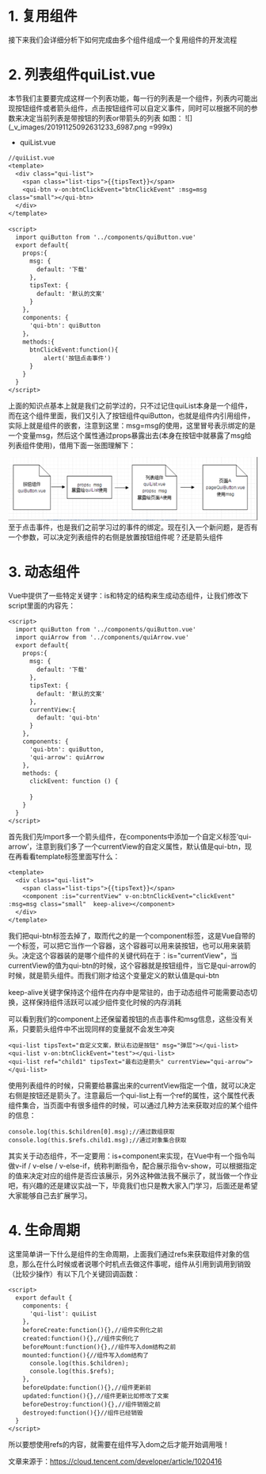 # 1. 复用组件
接下来我们会详细分析下如何完成由多个组件组成一个复用组件的开发流程
# 2. 列表组件quiList.vue
本节我们主要要完成这样一个列表功能，每一行的列表是一个组件，列表内可能出现按钮组件或者箭头组件，点击按钮组件可以自定义事件，同时可以根据不同的参数来决定当前列表是带按钮的列表or带箭头的列表
如图：
![](_v_images/20191125092631233_6987.png =999x)

- quiList.vue

```
//quiList.vue
<template>
  <div class="qui-list">
    <span class="list-tips">{{tipsText}}</span>
    <qui-btn v-on:btnClickEvent="btnClickEvent" :msg=msg class="small"></qui-btn>
  </div>
</template>

<script>
  import quiButton from '../components/quiButton.vue'
  export default{
    props:{
      msg: {
        default: '下载'
      },
      tipsText: {
        default: '默认的文案'
      }
    },
    components: {
      'qui-btn': quiButton
    }，
    methods:{
      btnClickEvent:function(){
          alert('按钮点击事件')
      }
    }
  }
</script>
```
上面的知识点基本上就是我们之前学过的，只不过记住quiList本身是一个组件，而在这个组件里面，我们又引入了按钮组件quiButton，也就是组件内引用组件，实际上就是组件的嵌套，注意到这里：msg=msg的使用，这里冒号表示绑定的是一个变量msg，然后这个属性通过props暴露出去(本身在按钮中就暴露了msg给列表组件使用)，借用下面一张图理解下：

![](_v_images/20191125094830002_3643.png)
至于点击事件，也是我们之前学习过的事件的绑定。现在引入一个新问题，是否有一个参数，可以决定列表组件的右侧是放置按钮组件呢？还是箭头组件

# 3. 动态组件
Vue中提供了一些特定关键字：is和特定的结构<component>来生成动态组件，让我们修改下script里面的内容先：

```
<script>
  import quiButton from '../components/quiButton.vue'
  import quiArrow from '../components/quiArrow.vue'
  export default{
    props:{
      msg: {
        default: '下载'
      },
      tipsText: {
        default: '默认的文案'
      },
      currentView:{
        default: 'qui-btn'
      }
    },
    components: {
      'qui-btn': quiButton,
      'qui-arrow': quiArrow
    },
    methods: {
      clickEvent: function () {

      }
    }
  }
</script>
```
首先我们先Import多一个箭头组件，在components中添加一个自定义标签‘qui-arrow’，注意到我们多了一个currentView的自定义属性，默认值是qui-btn，现在再看看template标签里面写什么：

```
<template>
  <div class="qui-list">
    <span class="list-tips">{{tipsText}}</span>
    <component :is="currentView" v-on:btnClickEvent="clickEvent" :msg=msg class="small"  keep-alive></component>
  </div>
</template>
```
我们把qui-btn标签去掉了，取而代之的是一个component标签，这是Vue自带的一个标签，可以把它当作一个容器，这个容器可以用来装按钮，也可以用来装箭头。决定这个容器装的是哪个组件的关键代码在于：is="currentView"，当currentView的值为qui-btn的时候，这个容器就是按钮组件，当它是qui-arrow的时候，就是箭头组件。而我们刚才给这个变量定义的默认值是qui-btn

keep-alive关键字保持这个组件在内存中是常驻的，由于动态组件可能需要动态切换，这样保持组件活跃可以减少组件变化时候的内存消耗

可以看到我们的component上还保留着按钮的点击事件和msg信息，这些没有关系，只要箭头组件中不出现同样的变量就不会发生冲突

```
<qui-list tipsText="自定义文案，默认右边是按钮" msg="弹层"></qui-list>
<qui-list v-on:btnClickEvent="test"></qui-list>
<qui-list ref="child1" tipsText="最右边是箭头" currentView="qui-arrow"></qui-list>
```
使用列表组件的时候，只需要给暴露出来的currentView指定一个值，就可以决定右侧是按钮还是箭头了。注意最后一个qui-list上有一个ref的属性，这个属性代表组件集合，当页面中有很多组件的时候，可以通过几种方法来获取对应的某个组件的信息：

```
console.log(this.$children[0].msg);//通过数组获取
console.log(this.$refs.child1.msg);//通过对象集合获取
```
其实关于动态组件，不一定要用：is+component来实现，在Vue中有一个指令叫做v-if / v-else / v-else-if，统称判断指令，配合展示指令v-show，可以根据指定的值来决定对应的组件是否应该展示，另外这种做法我不展示了，就当做一个作业吧，有兴趣的还是建议实战一下，毕竟我们也只是教大家入门学习，后面还是希望大家能够自己去扩展学习。

# 4. 生命周期
这里简单讲一下什么是组件的生命周期，上面我们通过refs来获取组件对象的信息，那么在什么时候或者说哪个时机点去做这件事呢，组件从引用到调用到销毁（比较少操作）有以下几个关键回调函数：

```
<script>
  export default {
    components: {
      'qui-list': quiList
    },
    beforeCreate:function(){},//组件实例化之前
    created:function(){},//组件实例化了
    beforeMount:function(){},//组件写入dom结构之前
    mounted:function(){//组件写入dom结构了
      console.log(this.$children);
      console.log(this.$refs);
    },
    beforeUpdate:function(){},//组件更新前
    updated:function(){},//组件更新比如修改了文案
    beforeDestroy:function(){},//组件销毁之前
    destroyed:function(){}//组件已经销毁
  }
</script>
```
所以要想使用refs的内容，就需要在组件写入dom之后才能开始调用哦！


文章来源于：https://cloud.tencent.com/developer/article/1020416
